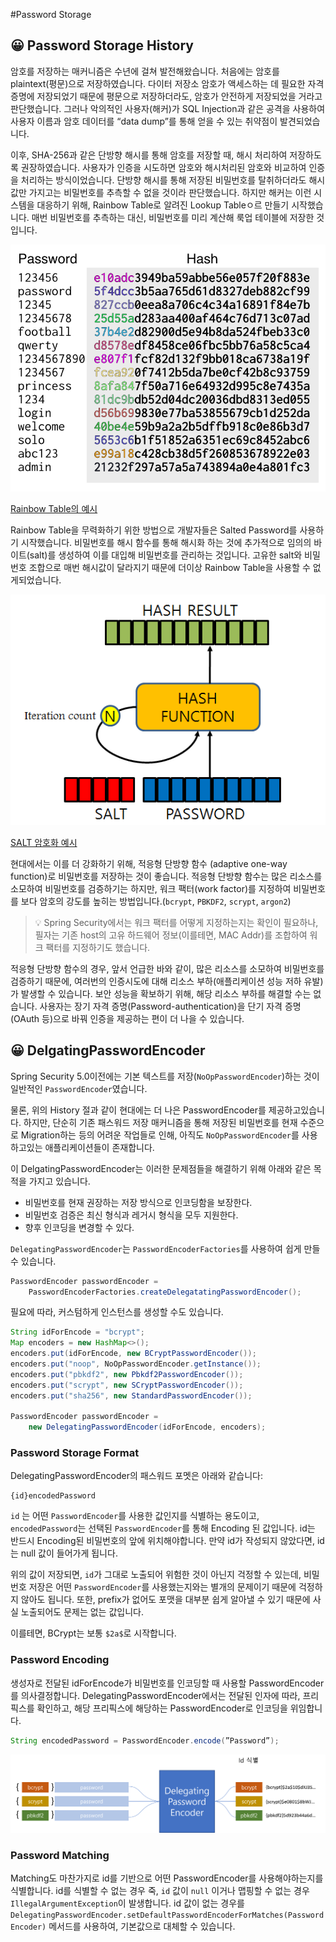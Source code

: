 #Password Storage

## 😀 Password Storage History

암호를 저장하는 매커니즘은 수년에 걸쳐 발전해왔습니다. 처음에는 암호를 plaintext(평문)으로 저장하였습니다. 다이터 저장소 암호가 액세스하는 데 필요한 자격 증명에 저장되었기 때문에 평문으로 저장하더라도, 암호가 안전하게 저장되었을 거라고 판단했습니다. 그러나 악의적인 사용자(해커)가 SQL Injection과 같은 공격을 사용하여 사용자 이름과 암호 데이터를 “data dump”를 통해 얻을 수 있는 취약점이 발견되었습니다.

이후, SHA-256과 같은 단방향 해시를 통해 암호를 저장할 때, 해시 처리하여 저장하도록 권장하였습니다. 사용자가 인증을 시도하면 암호와 해시처리된 암호와 비교하여 인증을 처리하는 방식이었습니다.  단방향 해시를 통해 저장된 비밀번호를 탈취하더라도 해시값만 가지고는 비밀번호를 추측할 수 없을 것이라 판단했습니다. 하지만 해커는 이런 시스템을 대응하기 위해, Rainbow Table로 알려진 Lookup Tableㅇ르 만들기 시작했습니다. 매번 비밀번호를 추측하는 대신, 비밀번호를 미리 계산해 룩업 테이블에 저장한 것입니다.

![Rainbow Table 예시](../img/rainbowtable.png)

[Rainbow Table의 예시]([https://analogist.net/post/a-non-technical-history-of-password-storage/](https://analogist.net/post/a-non-technical-history-of-password-storage/))

Rainbow Table을 무력화하기 위한 방법으로 개발자들은 Salted Password를 사용하기 시작했습니다. 비밀번호를 해시 함수를 통해 해시화 하는 것에 추가적으로 임의의 바이트(salt)를 생성하여 이를 대입해 비밀번호를 관리하는 것입니다. 고유한 salt와 비밀번호 조합으로 매번 해시값이 달라지기 때문에 더이상 Rainbow Table을 사용할 수 없게되었습니다.

![SALT 암호화 예시](../img/SALT암호화예시.png)

[SALT 암호화 예시]([https://d2.naver.com/helloworld/318732](https://d2.naver.com/helloworld/318732))

현대에서는 이를 더 강화하기 위해, 적응형 단방향 함수 (adaptive one-way function)로 비밀번호를 저장하는 것이 좋습니다. 적응형 단방향 함수는 많은 리소스를 소모하여 비밀번호를 검증하기는 하지만, 워크 팩터(work factor)를 지정하여 비밀번호를 보다 암호의 강도를 높히는 방법입니다.(`bcrypt`, `PBKDF2`, `scrypt`, `argon2`)

> 💡 Spring Security에서는 워크 팩터를 어떻게 지정하는지는 확인이 필요하나, 필자는 기존 host의 고유 하드웨어 정보(이를테면, MAC Addr)를 조합하여 워크 팩터를 지정하기도 했습니다.

적응형 단방향 함수의 경우, 앞서 언급한 바와 같이, 많은 리소스를 소모하여 비밀번호를 검증하기 때문에, 여러번의 인증시도에 대해 리소스 부하(애플리케이션 성능 저하 유발)가 발생할 수 있습니다. 보안 성능을 확보하기 위해, 해당 리소스 부하를 해결할 수는 없습니다. 사용자는 장기 자격 증명(Password-authentication)을 단기 자격 증명(OAuth 등)으로 바꿔 인증을 제공하는 편이 더 나을 수 있습니다.

## 😀 DelgatingPasswordEncoder

Spring Security 5.0이전에는 기본 텍스트를 저장(`NoOpPasswordEncoder`)하는 것이 일반적인 `PasswordEncoder`였습니다.

물론, 위의 History 절과 같이 현대에는 더 나은 PasswordEncoder를 제공하고있습니다. 하지만, 단순히 기존 패스워드 저장 매커니즘을 통해 저장된 비밀번호를 현재 수준으로 Migration하는 등의 어려운 작업들로 인해, 아직도 `NoOpPasswordEncoder`를 사용하고있는 애플리케이션들이 존재합니다.

이 DelgatingPasswordEncoder는 이러한 문제점들을 해결하기 위해 아래와 같은 목적을 가지고 있습니다.

- 비밀번호를 현재 권장하는 저장 방식으로 인코딩함을 보장한다.
- 비밀번호 검증은 최신 형식과 레거시 형식을 모두 지원한다.
- 향후 인코딩을 변경할 수 있다.

`DelegatingPasswordEncoder`는 `PasswordEncoderFactories`를 사용하여 쉽게 만들 수 있습니다.

```java
PasswordEncoder passwordEncoder = 
	PasswordEncoderFactories.createDelegatatingPasswordEncoder();
```

필요에 따라, 커스텀하게 인스턴스를 생성할 수도 있습니다.

```java
String idForEncode = "bcrypt";
Map encoders = new HashMap<>();
encoders.put(idForEncode, new BCryptPasswordEncoder());
encoders.put("noop", NoOpPasswordEncoder.getInstance());
encoders.put("pbkdf2", new Pbkdf2PasswordEncoder());
encoders.put("scrypt", new SCryptPasswordEncoder());
encoders.put("sha256", new StandardPasswordEncoder());

PasswordEncoder passwordEncoder =
    new DelegatingPasswordEncoder(idForEncode, encoders);
```

### Password Storage Format

DelegatingPasswordEncoder의 패스워드 포멧은 아래와 같습니다:

```
{id}encodedPassword
```

`id` 는 어떤 `PasswordEncoder`를 사용한 값인지를 식별하는 용도이고, `encodedPassword`는 선택된 `PasswordEncoder`를 통해 Encoding 된 값입니다. id는 반드시 Encoding된 비밀번호의 앞에 위치해야합니다. 만약 id가 작성되지 않았다면, id는 null 값이 들어가게 됩니다.

위의 값이 저장되면, `id`가 그대로 노출되어 위험한 것이 아닌지 걱정할 수 있는데, 비밀번호 저장은 어떤 `PasswordEncoder`를 사용했는지와는 별개의 문제이기 때문에 걱정하지 않아도 됩니다. 또한, prefix가 없어도 포맷을 대부분 쉽게 알아낼 수 있기 때문에 사실 노출되어도 문제는 없는 값입니다.

이를테면, BCrypt는 보통 `$2a$`로 시작합니다.

### Password Encoding

생성자로 전달된 idForEncode가 비밀번호를 인코딩할 때 사용할 PasswordEncoder를 의사결정합니다. DelegatingPasswordEncoder에서는 전달된 인자에 따라, 프리픽스를 확인하고, 해당 프리픽스에 해당하는 PasswordEncoder로 인코딩을 위임합니다.

```java
String encodedPassword = PasswordEncoder.encode(”Password”);
```

![DelegatingPasswordEncoder 동작 원리](../img/DelegatingpasswordEncoding.png)

### Password Matching

Matching도 마찬가지로 id를 기반으로 어떤 PasswordEncoder를 사용해야하는지를 식별합니다. id를 식별할 수 없는 경우 죽, `id` 값이 `null` 이거나 맵핑할 수 없는 경우 `IllegalArgumentException`이 발생합니다. id 값이 없는 경우를 `DelegatingPasswordEncoder.setDefaultPasswordEncoderForMatches(PasswordEncoder)` 메서드를 사용하여, 기본값으로 대체할 수 있습니다.